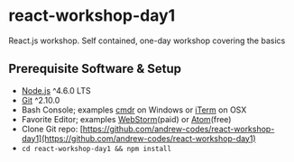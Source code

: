 # react-workshop-day1
React.js workshop. Self contained, one-day workshop covering the basics

## Prerequisite Software & Setup
* [Node.js](https://nodejs.org/) ^4.6.0 LTS
* [Git](https://git-scm.com/downloads) ^2.10.0
* Bash Console; examples [cmdr](http://cmder.net) on Windows or [iTerm](https://www.iterm2.com) on OSX
* Favorite Editor; examples [WebStorm](https://www.jetbrains.com/webstorm/)(paid) or [Atom](https://atom.io)(free)
* Clone Git repo: [https://github.com/andrew-codes/react-workshop-day1](https://github.com/andrew-codes/react-workshop-day1)
* `cd react-workshop-day1 && npm install`